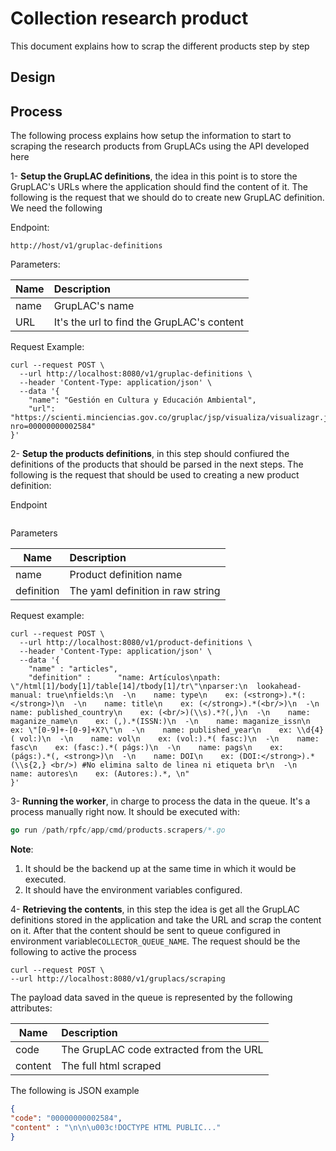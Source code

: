# Collection research product

This document explains how to scrap the different products step by step

## Design

## Process

The following process explains how setup the information to start to scraping the research products from GrupLACs using the API developed here
 
1- **Setup the GrupLAC definitions**, the idea in this point is to store the  GrupLAC's URLs where the application should find the content of it. 
The following is the request that we should do to create new GrupLAC definition. We need the following

Endpoint:
```
http://host/v1/gruplac-definitions
```

Parameters:

| Name   |      Description      |
|----------|:-------------|
| name |  GrupLAC's name | 
| URL |    It's the url to find the GrupLAC's content    |  

Request Example:

```curl
curl --request POST \
  --url http://localhost:8080/v1/gruplac-definitions \
  --header 'Content-Type: application/json' \
  --data '{
	"name": "Gestión en Cultura y Educación Ambiental",
	"url": "https://scienti.minciencias.gov.co/gruplac/jsp/visualiza/visualizagr.jsp?nro=00000000002584"
}'
```

2- **Setup the products definitions**, in this step should confiured the definitions of the products that should be parsed in the next steps. 
The following is the request that should be used to creating a new product definition:

Endpoint
```curl
```
Parameters

| Name   |      Description      |
|----------|:-------------|
| name |  Product definition name | 
| definition | The yaml definition in raw string |  

Request example:
```curl
curl --request POST \
  --url http://localhost:8080/v1/product-definitions \
  --header 'Content-Type: application/json' \
  --data '{
	"name" : "articles",
	"definition" : 		"name: Artículos\npath: \"/html[1]/body[1]/table[14]/tbody[1]/tr\"\nparser:\n  lookahead-manual: true\nfields:\n  -\n    name: type\n    ex: (<strong>).*(:</strong>)\n  -\n    name: title\n    ex: (</strong>).*(<br/>)\n  -\n    name: published_country\n    ex: (<br/>)(\\s).*?(,)\n  -\n    name: maganize_name\n    ex: (,).*(ISSN:)\n  -\n    name: maganize_issn\n    ex: \"[0-9]+-[0-9]+X?\"\n  -\n    name: published_year\n    ex: \\d{4}( vol:)\n  -\n    name: vol\n    ex: (vol:).*( fasc:)\n  -\n    name: fasc\n    ex: (fasc:).*( págs:)\n  -\n    name: pags\n    ex: (págs:).*(, <strong>)\n  -\n    name: DOI\n    ex: (DOI:</strong>).*(\\s{2,} <br/>) #No elimina salto de linea ni etiqueta br\n  -\n    name: autores\n    ex: (Autores:).*, \n"
}'
```

3- **Running the worker**, in charge to process the data in the queue.
It's a process manually right now. It should be executed with:
```go
go run /path/rpfc/app/cmd/products.scrapers/*.go
```
   
**Note**: 
1. It should be the backend up at the same time in which it would be executed.
2. It should have the environment variables configured.
 
4- **Retrieving the contents**, in this step the idea is get all the GrupLAC definitions stored in the application
and take the URL and scrap the content on it. After that the content should be sent to queue configured in
 environment variable`COLLECTOR_QUEUE_NAME`. The request should be the following to active the process
 
```
curl --request POST \
--url http://localhost:8080/v1/gruplacs/scraping
```  
The payload data saved in the queue is represented by the following attributes:

| Name   |      Description      |
|----------|:-------------|
| code |  The GrupLAC code extracted from the URL | 
| content | The full html scraped   | 

The following is JSON example 
```json
{
"code": "00000000002584",
"content" : "\n\n\u003c!DOCTYPE HTML PUBLIC..."
}
```